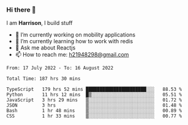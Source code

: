 ### Hi there 👋

I am **Harrison**, I build stuff 

<!--
**drogon98/drogon98** is a ✨ _special_ ✨ repository because its `README.md` (this file) appears on your GitHub profile.

Here are some ideas to get you started:

- 🔭 I’m currently working on ...
- 🌱 I’m currently learning ...
- 👯 I’m looking to collaborate on ...
- 🤔 I’m looking for help with ...
- 💬 Ask me about ...
- 📫 How to reach me: ...
- 😄 Pronouns: ...
- ⚡ Fun fact: ...
-->
<!--[![Anurag's GitHub stats](https://github-readme-stats.vercel.app/api?username=drogon98&theme=merko&show_icons=true)](https://github.com/anuraghazra/github-readme-stats)-->

- 🔭 I’m currently working on mobility applications
- 🌱 I’m currently learning how to work with redis
- 💬 Ask me about Reactjs
- 📫 How to reach me: h21948298@gmail.com

<!--START_SECTION:waka-->

```text
From: 17 July 2022 - To: 16 August 2022

Total Time: 187 hrs 30 mins

TypeScript   179 hrs 52 mins ██████████████████████░░░   88.53 %
Python       11 hrs 12 mins  █▒░░░░░░░░░░░░░░░░░░░░░░░   05.51 %
JavaScript   3 hrs 29 mins   ▒░░░░░░░░░░░░░░░░░░░░░░░░   01.72 %
JSON         3 hrs           ▒░░░░░░░░░░░░░░░░░░░░░░░░   01.48 %
Bash         1 hr 48 mins    ▒░░░░░░░░░░░░░░░░░░░░░░░░   00.89 %
CSS          1 hr 33 mins    ▒░░░░░░░░░░░░░░░░░░░░░░░░   00.77 %
```

<!--END_SECTION:waka-->
